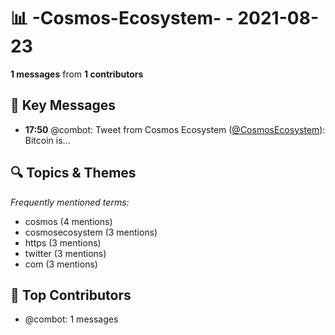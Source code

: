 # 📊 -Cosmos-Ecosystem- - 2021-08-23
**1 messages** from **1 contributors**

## 💬 Key Messages
- **17:50** @combot: Tweet from Cosmos Ecosystem ([@CosmosEcosystem](https://twitter.com/CosmosEcosystem)):
Bitcoin is...

## 🔍 Topics & Themes
*Frequently mentioned terms:*
- cosmos (4 mentions)
- cosmosecosystem (3 mentions)
- https (3 mentions)
- twitter (3 mentions)
- com (3 mentions)

## 👥 Top Contributors
- @combot: 1 messages